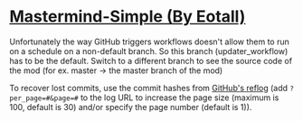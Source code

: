 # [Mastermind-Simple (By Eotall)](https://github.com/Eotall/Mastermind-Simple)

Unfortunately the way GitHub triggers workflows doesn't allow them to run on a schedule on a non-default branch. So this branch (updater_workflow) has to be the default. Switch to a different branch to see the source code of the mod (for ex. master -> the master branch of the mod)

To recover lost commits, use the commit hashes from [GitHub's reflog](https://api.github.com/repos/KtaneModules/Mastermind-Simple-Eotall/events) (add `?per_page=#&page=#` to the log URL to increase the page size (maximum is 100, default is 30) and/or specify the page number (default is 1)).
